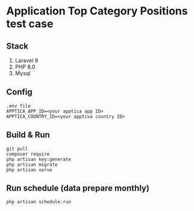 # Application Top Category Positions test case

## Stack

1. Laravel 9
2. PHP 8.0
3. Mysql


## Config
```
.env file
APPTICA_APP_ID=<your apptica app ID>
APPTICA_COUNTRY_ID=<your apptiva country ID>
```

## Build & Run
```shell
git pull
composer require
php artisan key:generate
php artisan migrate
php artisan serve
```

## Run schedule (data prepare monthly)
```shell
php artisan schedule:run
```
